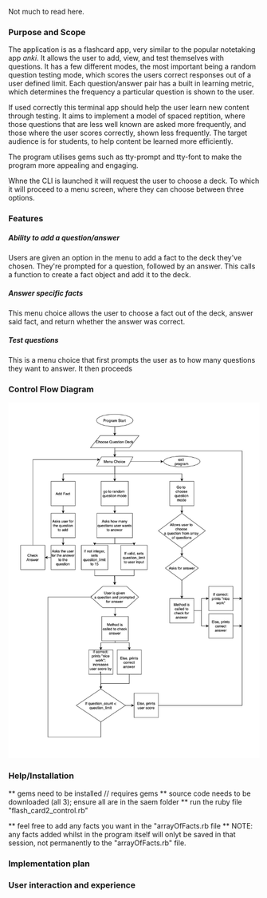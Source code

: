 Not much to read here.

### Purpose and Scope
The application is as a flashcard app, very similar to the popular notetaking app *anki*. It allows the user to add, view, and test themselves with questions. It has a few different modes, the most important being a random question testing mode, which scores the users correct responses out of a user defined limit. Each question/answer pair has a built in learning metric, which determines the frequency a particular question is shown to the user. 

If used correctly this terminal app should help the user learn new content through testing. It aims to implement a model of spaced reptition, where those questions that are less well known are asked more frequently, and those where the user scores correctly, shown less frequently. The target audience is for students, to help content be learned more efficiently.

The program utilises gems such as tty-prompt and tty-font to make the program more appealing and engaging. 

Whne the CLI is launched it will request the user to choose a deck. To which it will proceed to a menu screen, where they can choose between three options. 


### Features
##### Ability to add a question/answer
Users are given an option in the menu to add a fact to the deck they've chosen. They're prompted for a question, followed by an answer. This calls a function to create a fact object and add it to the deck. 
##### Answer specific facts
This menu choice allows the user to choose a fact out of the deck, answer said fact, and return whether the answer was correct.
##### Test questions
This is a menu choice that first prompts the user as to how many questions they want to answer. It then proceeds

### Control Flow Diagram
![Flow diagram of terminal app control flow](./terminal_app.jpg)

### Help/Installation
** gems need to be installed // requires gems
** source code needs to be downloaded (all 3); ensure all are in the saem folder
** run the ruby file "flash_card2_control.rb"

** feel free to add any facts you want in the "arrayOfFacts.rb file
** NOTE: any facts added whilst in the program itself will onlyt be saved in that session, not permanently to the "arrayOfFacts.rb" file. 


### Implementation plan


### User interaction and experience



